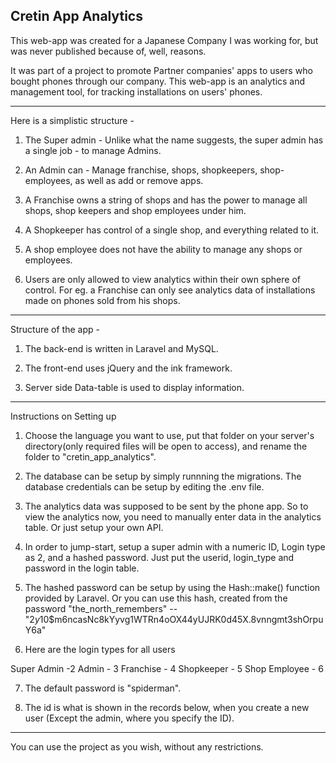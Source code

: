 Cretin App Analytics
-----------------------------

This web-app was created for a Japanese Company I was working for, but was never published because of, well, reasons.

It was part of a project to promote Partner companies' apps to users who bought phones through our company. This web-app is an analytics and management tool, for tracking installations on users' phones.

------------------------------
Here is a simplistic structure - 

1. The Super admin - Unlike what the name suggests, the super admin has a single job - to manage Admins.

2. An Admin can - Manage franchise, shops, shopkeepers, shop-employees, as well as add or remove apps.

3. A Franchise owns a string of shops and has the power to manage all shops, shop keepers and shop employees under him.

4. A Shopkeeper has control of a single shop, and everything related to it.

5. A shop employee does not have the ability to manage any shops or employees.

6. Users are only allowed to view analytics within their own sphere of control. For eg. a Franchise can only see analytics data of installations made on phones sold from his shops.  
------------------------------

Structure of the app - 

1. The back-end is written in Laravel and MySQL.

2. The front-end uses jQuery and the ink framework.    

3. Server side Data-table is used to display information.
------------------------------

Instructions on Setting up

1. Choose the language you want to use, put that folder on your server's directory(only required files will be open to access), and rename the folder to "cretin_app_analytics".

2. The database can be setup by simply runnning the migrations. The database credentials can be setup by editing the .env file.

3. The analytics data was supposed to be sent by the phone app. So to view the analytics now, you need to manually enter data in the analytics table. Or just setup your own API.

4. In order to jump-start, setup a super admin with a numeric ID, Login type as 2, and a hashed password. Just put the userid, login_type and password in the login table.

5. The hashed password can be setup by using the Hash::make() function provided by Laravel. Or you can use this hash, created from the password "the_north_remembers" -- "$2y$10$m6ncasNc8kYyvg1WTRn4oOX44yUJRK0d45X.8vnngmt3shOrpuY6a"

6. Here are the login types for all users

Super Admin -2
Admin - 3
Franchise - 4
Shopkeeper - 5
Shop Employee - 6

7. The default password is "spiderman".

8. The id is what is shown in the records below, when you create a new user (Except the admin, where you specify the ID).
------------------------------

You can use the project as you wish, without any restrictions.
